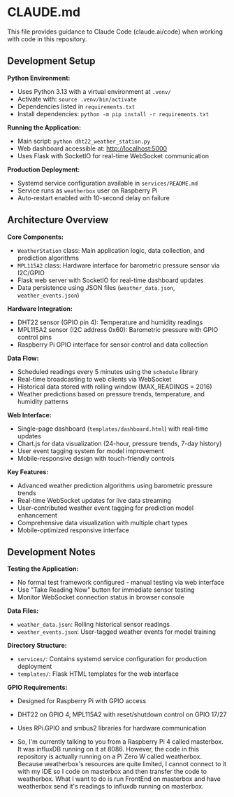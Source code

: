 # CLAUDE.md

This file provides guidance to Claude Code (claude.ai/code) when working with code in this repository.

## Development Setup

**Python Environment:**

- Uses Python 3.13 with a virtual environment at `.venv/`
- Activate with: `source .venv/bin/activate`
- Dependencies listed in `requirements.txt`
- Install dependencies: `python -m pip install -r requirements.txt`

**Running the Application:**

- Main script: `python dht22_weather_station.py`
- Web dashboard accessible at: [http://localhost:5000](http://localhost:5000)
- Uses Flask with SocketIO for real-time WebSocket communication

**Production Deployment:**

- Systemd service configuration available in `services/README.md`
- Service runs as `weatherbox` user on Raspberry Pi
- Auto-restart enabled with 10-second delay on failure

## Architecture Overview

**Core Components:**

- `WeatherStation` class: Main application logic, data collection, and prediction algorithms
- `MPL115A2` class: Hardware interface for barometric pressure sensor via I2C/GPIO
- Flask web server with SocketIO for real-time dashboard updates
- Data persistence using JSON files (`weather_data.json`, `weather_events.json`)

**Hardware Integration:**

- DHT22 sensor (GPIO pin 4): Temperature and humidity readings
- MPL115A2 sensor (I2C address 0x60): Barometric pressure with GPIO control pins
- Raspberry Pi GPIO interface for sensor control and data collection

**Data Flow:**

- Scheduled readings every 5 minutes using the `schedule` library
- Real-time broadcasting to web clients via WebSocket
- Historical data stored with rolling window (MAX_READINGS = 2016)
- Weather predictions based on pressure trends, temperature, and humidity patterns

**Web Interface:**

- Single-page dashboard (`templates/dashboard.html`) with real-time updates
- Chart.js for data visualization (24-hour, pressure trends, 7-day history)
- User event tagging system for model improvement
- Mobile-responsive design with touch-friendly controls

**Key Features:**

- Advanced weather prediction algorithms using barometric pressure trends
- Real-time WebSocket updates for live data streaming
- User-contributed weather event tagging for prediction model enhancement
- Comprehensive data visualization with multiple chart types
- Mobile-optimized responsive interface

## Development Notes

**Testing the Application:**

- No formal test framework configured - manual testing via web interface
- Use "Take Reading Now" button for immediate sensor testing
- Monitor WebSocket connection status in browser console

**Data Files:**

- `weather_data.json`: Rolling historical sensor readings
- `weather_events.json`: User-tagged weather events for model training

**Directory Structure:**

- `services/`: Contains systemd service configuration for production deployment
- `templates/`: Flask HTML templates for the web interface

**GPIO Requirements:**

- Designed for Raspberry Pi with GPIO access
- DHT22 on GPIO 4, MPL115A2 with reset/shutdown control on GPIO 17/27
- Uses RPi.GPIO and smbus2 libraries for hardware communication

- So, I'm currently talking to you from a Raspberry Pi 4 called masterbox. It was influxDB running on it at 8086. However, the code in this repository is actually running on a Pi Zero W called weatherbox. Because weatherbox's resources are quite limited, I cannot connect to it with my IDE so I code on masterbox and then transfer the code to weatherbox. What I want to do is run FrontEnd on masterbox and have weatherbox send it's readings to influxdb running on masterbox.